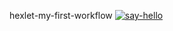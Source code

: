 hexlet-my-first-workflow
[![say-hello](https://github.com/alexgeo82/hexlet-my-first-workflow/actions/workflows/say-hello.yml/badge.svg)](https://github.com/alexgeo82/hexlet-my-first-workflow/actions/workflows/say-hello.yml)
